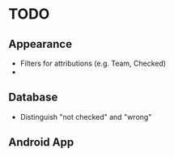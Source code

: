 # TODO
## Appearance
* Filters for attributions (e.g. Team, Checked)
* 

## Database
* Distinguish "not checked" and "wrong"

## Android App
